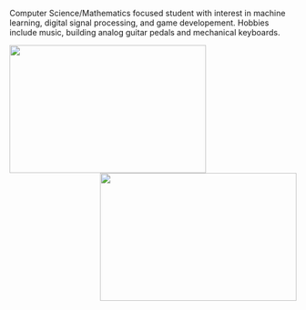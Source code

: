 Computer Science/Mathematics focused student with interest in machine learning, digital signal processing, and game developement. Hobbies include music, building analog guitar pedals and mechanical keyboards.

<img align ="left" img width="345" height="225" src="https://github-readme-stats.vercel.app/api?username=bsumser&show_icons=true&theme=gruvbox">
<img align = "right" img width="345" height="225" src="https://github-readme-stats.vercel.app/api/top-langs/?username=bsumser&theme=gruvbox">

<!--
**bsumser/bsumser** is a ✨ _special_ ✨ repository because its `README.md` (this file) appears on your GitHub profile.

Here are some ideas to get you started:

- 🔭 I’m currently working on ...
- 🌱 I’m currently learning ...
- 👯 I’m looking to collaborate on ...
- 🤔 I’m looking for help with ...
- 💬 Ask me about ...
- 📫 How to reach me: ...
- 😄 Pronouns: ...
- ⚡ Fun fact: ...
-->
